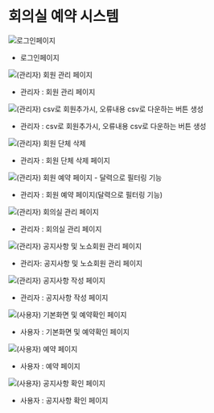  # 회의실 예약 시스템

![로그인페이지](https://github.com/SongInjae/Capston_FrontEnd/assets/44944877/acd5da6e-89c0-442c-8128-452a64d25128")
- 로그인페이지

![(관리자) 회원 관리 페이지](https://github.com/SongInjae/Capston_FrontEnd/assets/44944877/a440ca6b-ffb6-4d99-9698-5c5f139f88a7)
- 관리자 : 회원 관리 페이지
  
![(관리자) csv로 회원추가시, 오류내용 csv로 다운하는 버튼 생성](https://github.com/SongInjae/Capston_FrontEnd/assets/44944877/59c2e3b8-d47d-4d4a-8616-db5c603c2ae2)
- 관리자 : csv로 회원추가시, 오류내용 csv로 다운하는 버튼 생성
  
![(관리자) 회원 단체 삭제](https://github.com/SongInjae/Capston_FrontEnd/assets/44944877/2f4137b4-672a-4bbe-88d5-49f62c7ba3bd)
- 관리자 : 회원 단체 삭제 페이지
  
![(관리자) 회원 예약 페이지 - 달력으로 필터링 기능](https://github.com/SongInjae/Capston_FrontEnd/assets/44944877/28d0db86-ed60-4408-935b-bc6a06dcb51a)
- 관리자 : 회원 예약 페이지(달력으로 필터링 기능)
  
![(관리자) 회의실 관리 페이지](https://github.com/SongInjae/Capston_FrontEnd/assets/44944877/6a975df3-73df-4e9d-909f-1b0f1c38f1cd)
- 관리자 : 회의실 관리 페이지
  
![(관리자) 공지사항 및 노쇼회원 관리 페이지](https://github.com/SongInjae/Capston_FrontEnd/assets/44944877/41e5baec-7515-44a3-98b5-ac326542be44)
- 관리자: 공지사항 및 노쇼회원 관리 페이지
  
![(관리자) 공지사항 작성 페이지](https://github.com/SongInjae/Capston_FrontEnd/assets/44944877/d416bda1-9692-4f27-9cad-9280cdc0e875)
- 관리자 : 공지사항 작성 페이지
  
![(사용자) 기본화면 및 예약확인 페이지](https://github.com/SongInjae/Capston_FrontEnd/assets/44944877/eb1807ca-79f3-4102-a01c-30675de9aecb)
- 사용자 : 기본화면 및 예약확인 페이지
  
![(사용자) 예약 페이지](https://github.com/SongInjae/Capston_FrontEnd/assets/44944877/5cc2e064-a3b5-4b68-8212-3ab1b8bf562c)
- 사용자 : 예약 페이지
  
![(사용자) 공지사항 확인 페이지](https://github.com/SongInjae/Capston_FrontEnd/assets/44944877/4bb059b8-c45e-43c9-9ecb-32feca14169c) 
- 사용자 : 공지사항 확인 페이지
